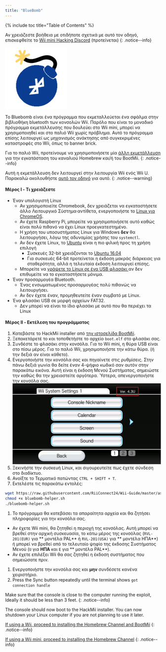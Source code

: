 ```yaml
---
title: "BlueBomb"
---
```


{% include toc title="Table of Contents" %}

Αν χρειάζεστε βοήθεια με οτιδήποτε σχετικά με αυτό τον οδηγό, επισκεφθείτε το [Wii mini Hacking Discord](https://discord.gg/6ryxnkS) (προτείνεται)
{: .notice--info}

![BlueBomb](/images/bluebomb.png)

Το Bluebomb είναι ένα πρόγραμμα που εκμεταλλεύεται ένα σφάλμα στην βιβλιοθήκη bluetooth των κονσολών Wii. Παρόλο που είναι το μοναδικό πρόγραμμα εκμετάλλευσης που δουλεύει στο Wii mini, μπορεί να χρησιμοποιηθεί και στο παλιό Wii χωρίς πρόβλημα. Αυτό το πρόγραμμα επίσης λειτουργεί ως μηχανισμός ανάκτησης από συγκεκριμένες καταστροφές στο Wii, όπως το banner brick.

Για το παλιό Wii, προτείνουμε να χρησιμοποιήσετε μία [άλλη εκμετάλλευση](/get-started) για την εγκατάσταση του καναλιού Homebrew και/ή του BootMii.
{: .notice--info}

Αυτή η εκμετάλλευση δεν λειτουργεί στην λειτουργία Wii ενός Wii U. Παρακαλώ ακολουθήστε [αυτό τον οδηγό](https://wiiuguide.xyz/#/vwii/vwii-modding) για αυτό.
{: .notice--warning}

#### Μέρος I - Τι χρειάζεστε
- Έναν υπολογιστή Linux
  - Αν χρησιμοποιείτε Chromebook, δεν χρειάζεται να εγκαταστήσετε άλλο Λειτουργικό Σύστημα·αντίθετα, ενεργοποιήστε το [ Linux για ChromeOS](https://support.google.com/chromebook/answer/9145439?hl=en).
  - Αν έχετε Raspberry Pi, μπορείτε να χρησιμοποιήσετε αυτό καθώς είναι πολύ πιθανό να έχει Linux προεγκατεστημένο.
  - Η χρήση του υποσυστήματος Linux για Windows **δεν** θα λειτουργήσει, λόγω της αδυναμίας χρήσης του `systemctl`.
  - Αν δεν έχετε Linux, το [Ubuntu](https://ubuntu.com/download/desktop) είναι η πιο φιλική προς τη χρήση επιλογή
    - Συσκευές 32-bit χρειάζονται το [Ubuntu 16.04](http://releases.ubuntu.com/16.04/)
    - Για συσκευές 64-bit προτείνεται η έκδοση μακράς διάρκειας για σταθερότητα, αλλά η τελευταία έκδοση λειτουργεί επίσης.
  - Μπορείτε να [γράψετε το Linux σε ένα USB φλασάκι ](https://ubuntu.com/tutorials/tutorial-create-a-usb-stick-on-windows#1-overview) αν δεν επιθυμείτε να το εγκαταστήσετε μόνιμα.
- Έναν προσαρμογέα Bluetooth.
  - Ένας ενσωματωμένος προσαρμογέας πολύ πιθανώς να λειτουργήσει.
  - Αν δεν έχετε έναν, προμηθευτείτε έναν συμβατό με Linux.
- Ένα φλασάκι USB σε μορφή αρχείων FAT32.
  - Δεν μπορεί να είναι το ίδιο φλασάκι με αυτό που θα περιέχει τα Linux

#### Μέρος II - Εκτέλεση του προγράμματος
1. Κατεβάστε το HackMii installer από [την ιστοσελίδα BootMii](https://bootmii.org/download/).
1. Ξεπακετάρετέ το και τοποθετήστε το αρχείο `boot.elf` στο φλασάκι σας.
1. Συνδέστε το φλασάκι στην κονσόλα. Για το Wii mini, η θύρα USB είναι στο πίσω μέρος. Για το παλιό Wii, χρησιμοποιήστε την κάτω θύρα. (ή την δεξιά αν είναι κάθετο).
1. Ενεργοποιήστε την κονσόλα σας και πηγαίνετε στις ρυθμίσεις. Στην πάνω δεξιά γωνία θα δείτε έναν 4-ψήφιο κωδικό σαν αυτόν στην παρακάτω εικόνα. Αυτή είναι η έκδοση Μενού Συστήματος, σημειώστε την καθώς θα την χρειαστείτε αργότερα. Ύστερα, απενεργοποιήστε την κονσόλα σας. ![SystemMenuVersion](/images/Wii/SystemMenuVersion.png)
1. Ξεκινήστε την συσκευή Linux, και σιγουρευτείτε πως έχετε σύνδεση στο διαδίκτυο.
1. Ανοίξτε το Τερματικό πατώντας `CTRL + SHIFT + T`.
1. Εκτελέστε τις παρακάτω εντολές:
```bash
wget https://raw.githubusercontent.com/RiiConnect24/Wii-Guide/master/assets/files/bluebomb-helper.sh
chmod +x bluebomb-helper.sh
./bluebomb-helper.sh
```
1. Το πρόγραμμα θα κατεβάσει τα απαραίτητα αρχεία και θα ζητήσει πληροφορίες για την κονσόλα σας.
  - Αν έχετε Wii mini, θα ζητηθεί η περιοχή της κονσόλας. Αυτή μπορεί να βρεθεί στην αρχική συσκευασία, το κάτω μέρος της κονσόλας (`RVL-201(EUR)` για ** μοντέλα PAL** ή `RVL-201(USA)` για ** μοντέλα ΗΠΑ**) ή μπορεί να βρεθεί από το τελευταίο ψηφίο της έκδοσης Συστήματος Μενού (`U` για **ΗΠΑ** και `Ε` για ** μοντέλα PAL**).
  - Αν έχετε επιλέξει Wii θα σας ζητηθεί η έκδοση συστήματος που σημειώσατε πριν.
1. Ενεργοποιήστε την κονσόλα σας και **μην** συνδέσετε κανένα χειριστήριο.
1. Press the Sync button repeatedly until the terminal shows `got connection handle`

Make sure that the console is close to the computer running the exploit, Ideally it should be less than 3 feet.
{: .notice--info}

The console should now boot to the HackMii installer. You can now shutdown your Linux computer if you are not planning to use it later.

[If using a Wii, proceed to installing the Homebrew Channel and BootMii](hbc)
{: .notice--info}

[If using a Wii mini, proceed to installing the Homebrew Channel](hbc-mini)
{: .notice--info}
